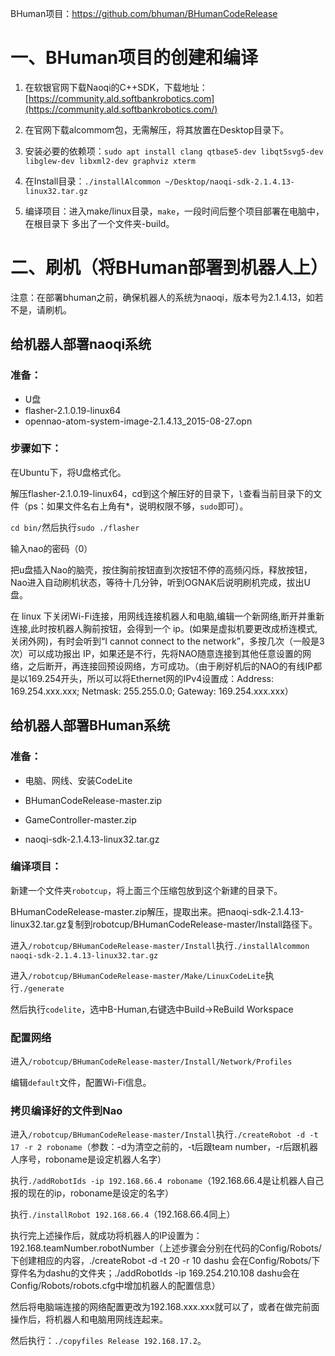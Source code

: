 BHuman项目：https://github.com/bhuman/BHumanCodeRelease

# 一、BHuman项目的创建和编译

1. 在软银官网下载Naoqi的C++SDK，下载地址：[https://community.ald.softbankrobotics.com](https://community.ald.softbankrobotics.com/)
2. 在官网下载alcommom包，无需解压，将其放置在Desktop目录下。

3. 安装必要的依赖项：`sudo apt install clang qtbase5-dev libqt5svg5-dev libglew-dev libxml2-dev graphviz xterm `

4. 在Install目录：`./installAlcommon ~/Desktop/naoqi-sdk-2.1.4.13-linux32.tar.gz`
5. 编译项目：进入make/linux目录，`make`，一段时间后整个项目部署在电脑中，在根目录下 多出了一个文件夹-build。

# 二、刷机（将BHuman部署到机器人上）

注意：在部署bhuman之前，确保机器人的系统为naoqi，版本号为2.1.4.13，如若不是，请刷机。

## 给机器人部署naoqi系统

### 准备：

+ U盘
+ flasher-2.1.0.19-linux64
+ opennao-atom-system-image-2.1.4.13_2015-08-27.opn

### 步骤如下：

在Ubuntu下，将U盘格式化。

解压flasher-2.1.0.19-linux64，cd到这个解压好的目录下，`l`查看当前目录下的文件（ps：如果文件名右上角有*，说明权限不够，`sudo`即可）。

`cd bin/`然后执行`sudo ./flasher`

输入nao的密码（0）

把u盘插入Nao的脑壳，按住胸前按钮直到次按钮不停的高频闪烁，释放按钮，Nao进入自动刷机状态，等待十几分钟，听到OGNAK后说明刷机完成，拔出U盘。

在 linux 下关闭Wi-Fi连接，用网线连接机器人和电脑,编辑一个新网络,断开并重新连接,此时按机器人胸前按钮，会得到一个 ip。(如果是虚拟机要更改成桥连模式,关闭外网)，有时会听到“I cannot connect to the network”，多按几次（一般是3次）可以成功报出 IP，如果还是不行，先将NAO随意连接到其他任意设置的网络，之后断开，再连接回预设网络，方可成功。（由于刷好机后的NAO的有线IP都是以169.254开头，所以可以将Ethernet网的IPv4设置成：Address: 169.254.xxx.xxx; Netmask: 255.255.0.0; Gateway: 169.254.xxx.xxx）

## 给机器人部署BHuman系统

### 准备：

+ 电脑、网线、安装CodeLite

+ BHumanCodeRelease-master.zip
+ GameController-master.zip
+ naoqi-sdk-2.1.4.13-linux32.tar.gz

### 编译项目：

新建一个文件夹`robotcup`，将上面三个压缩包放到这个新建的目录下。

BHumanCodeRelease-master.zip解压，提取出来。把naoqi-sdk-2.1.4.13-linux32.tar.gz复制到robotcup/BHumanCodeRelease-master/Install路径下。

进入`/robotcup/BHumanCodeRelease-master/Install`执行`./installAlcommon naoqi-sdk-2.1.4.13-linux32.tar.gz`

进入`/robotcup/BHumanCodeRelease-master/Make/LinuxCodeLite`执行`./generate`

然后执行`codelite`，选中B-Human,右键选中Build->ReBuild Workspace

### 配置网络

进入`/robotcup/BHumanCodeRelease-master/Install/Network/Profiles`

编辑`default`文件，配置Wi-Fi信息。

### 拷贝编译好的文件到Nao

进入`/robotcup/BHumanCodeRelease-master/Install`执行`./createRobot -d -t 17 -r 2 roboname`（参数：-d为清空之前的，-t后跟team number，-r后跟机器人序号，roboname是设定机器人名字）

执行`./addRobotIds -ip 192.168.66.4 roboname`（192.168.66.4是让机器人自己报的现在的ip，roboname是设定的名字）

执行`./installRobot 192.168.66.4`（192.168.66.4同上）

执行完上述操作后，就成功将机器人的IP设置为：192.168.teamNumber.robotNumber（上述步骤会分别在代码的Config/Robots/下创建相应的内容，./createRobot -d -t 20 -r 10 dashu 会在Config/Robots/下穿件名为dashu的文件夹；./addRobotIds
-ip 169.254.210.108 dashu会在Config/Robots/robots.cfg中增加机器人的配置信息）

然后将电脑端连接的网络配置更改为192.168.xxx.xxx就可以了，或者在做完前面操作后，将机器人和电脑用网线连起来。

然后执行：`./copyfiles Release 192.168.17.2`。

